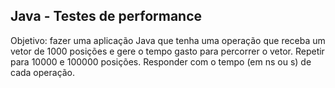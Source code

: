 ## Java - Testes de performance

Objetivo: fazer uma aplicação Java que tenha uma operação que receba um vetor de 1000 posições e gere o tempo gasto para percorrer o vetor. Repetir para 10000 e 100000 posições. Responder com o tempo (em ns ou s) de cada operação.
